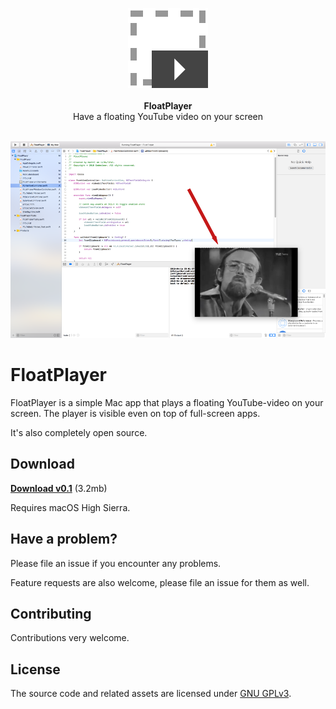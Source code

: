 <p align="center">
    <img src="icon-256x256.png" width="128"><br><br>
    <strong>FloatPlayer</strong><br>
    Have a floating YouTube video on your screen
</p>
<br>
<a href="https://www.youtube.com/watch?v=xaPoBhiMkgs">
    <img src="screenshot-1000x625.png">
</a>


# FloatPlayer

FloatPlayer is a simple Mac app that plays a floating YouTube-video on your screen. The player is visible even on top of full-screen apps.

It's also completely open source.


## Download

[**Download v0.1**](https://github.com/codeclown/FloatPlayer/releases/download/v0.1/FloatPlayer.zip) (3.2mb)

Requires macOS High Sierra.


## Have a problem?

Please file an issue if you encounter any problems.

Feature requests are also welcome, please file an issue for them as well.


## Contributing

Contributions very welcome.


## License

The source code and related assets are licensed under [GNU GPLv3](https://choosealicense.com/licenses/gpl-3.0/).
